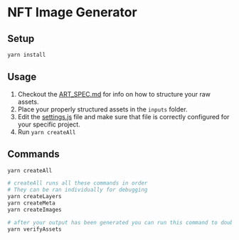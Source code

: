 # NFT Image Generator

## Setup

```bash
yarn install
```

## Usage

1. Checkout the [ART_SPEC.md](./ART_SPEC.md) for info on how to structure your raw assets.
2. Place your properly structured assets in the `inputs` folder.
3. Edit the [settings.js](./settings.js) file and make sure that file is correctly configured for your specific project.
4. Run `yarn createAll`

## Commands

```bash
yarn createAll

# createAll runs all these commands in order
# They can be ran individually for debugging
yarn createLayers
yarn createMeta
yarn createImages

# after your output has been generated you can run this command to double check things were generated correctly
yarn verifyAssets
```
